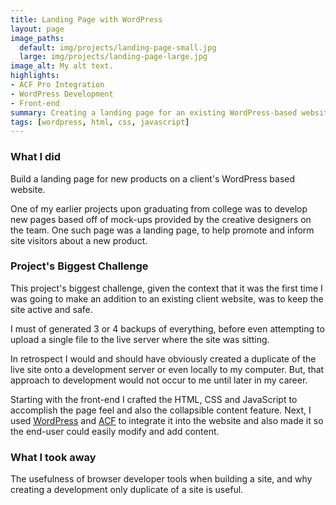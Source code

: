 ```yaml
---
title: Landing Page with WordPress
layout: page
image_paths:
  default: img/projects/landing-page-small.jpg
  large: img/projects/landing-page-large.jpg
image_alt: My alt text.
highlights:
- ACF Pro Integration
- WordPress Development
- Front-end
summary: Creating a landing page for an existing WordPress-based website.
tags: [wordpress, html, css, javascript]
---
```


### What I did

Build a landing page for new products on a client's WordPress based website.

One of my earlier projects upon graduating from college was to develop new pages based off of mock-ups provided by the creative designers on the team. One such page was a landing page, to help promote and inform site visitors about a new product.

### Project's Biggest Challenge

This project's biggest challenge, given the context that it was the first time I was going to make an addition to an existing client website, was to keep the site active and safe.

I must of generated 3 or 4 backups of everything, before even attempting to upload a single file to the live server where the site was sitting.

In retrospect I would and should have obviously created a duplicate of the live site onto a development server or even locally to my computer. But, that approach to development would not occur to me until later in my career.

Starting with the front-end I crafted the HTML, CSS and JavaScript to accomplish the page feel and also the collapsible content feature. Next, I used [WordPress](https://wordpress.org/) and [ACF](https://www.advancedcustomfields.com/) to integrate it into the website and also made it so the end-user could easily modify and add content. 


### What I took away

The usefulness of browser developer tools when building a site, and why creating a development only duplicate of a site is useful.